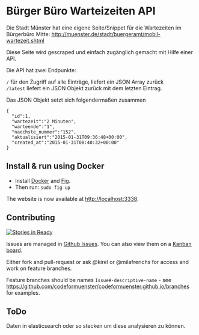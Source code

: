 # Bürger Büro Warteizeiten API

Die Stadt Münster hat eine eigene Seite/Snippet für die Wartezeiten im
Bürgerbüro Mitte: http://muenster.de/stadt/buergeramt/mobil-wartezeit.shtml

Diese Seite wird gescraped und einfach zugänglich gemacht mit Hilfe
einer API.

Die API hat zwei Endpunkte:

`` / `` für den Zugriff auf alle Einträge, liefert ein JSON Array zurück  
`` /latest `` liefert ein JSON Objekt zurück mit dem letzten Eintrag.  

Das JSON Objekt setzt sich folgendermaßen zusammen

```
{
  "id":1,
  "wartezeit":"2 Minuten",
  "warteende":"1",
  "naechste_nummer":"152",
  "aktualisiert":"2015-01-31T09:36:48+00:00",
  "created_at":"2015-01-31T08:40:32+00:00"
}

```

## Install & run using Docker

* Install [Docker](https://docs.docker.com/installation/#installation) and [Fig](http://www.fig.sh/).
* Then run: `sudo fig up`

The website is now available at [http://localhost:3338](http://localhost:3338).

## Contributing
[![Stories in Ready](https://badge.waffle.io/codeformuenster/buergerbuero.png?label=ready&title=Ready)](https://waffle.io/codeformuenster/buergerbuero)

Issues are managed in [Github Issues](https://github.com/codeformuenster/buergerbuero/issues?state=open). You can also view them on a [Kanban board](https://waffle.io/codeformuenster/buergerbuero).

Either fork and pull-request or ask @kirel or @milafrerichs for access and work on feature branches.

Feature branches should be names `Issue#-descriptive-name` - see https://github.com/codeformuenster/codeformuenster.github.io/branches for examples.


## ToDo
Daten in elasticsearch oder so stecken um diese analysieren zu können.
